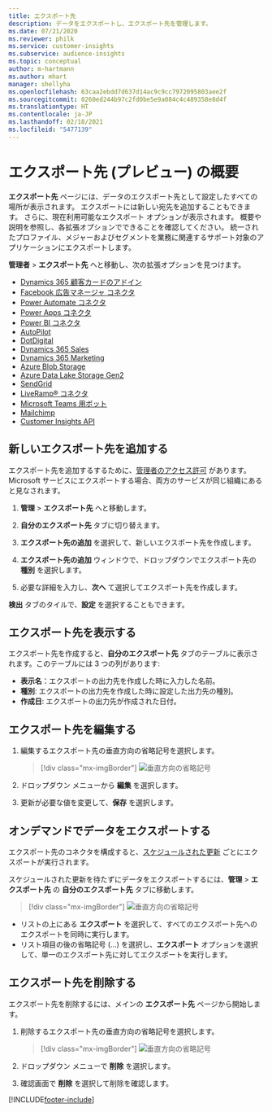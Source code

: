 ```yaml
---
title: エクスポート先
description: データをエクスポートし、エクスポート先を管理します。
ms.date: 07/21/2020
ms.reviewer: philk
ms.service: customer-insights
ms.subservice: audience-insights
ms.topic: conceptual
author: m-hartmann
ms.author: mhart
manager: shellyha
ms.openlocfilehash: 63caa2ebdd7d637d14ac9c9cc7972095803aee2f
ms.sourcegitcommit: 0260ed244b97c2fd0be5e9a084c4c489358e8d4f
ms.translationtype: HT
ms.contentlocale: ja-JP
ms.lasthandoff: 02/18/2021
ms.locfileid: "5477139"
---
```

# <a name="export-destinations-preview-overview"></a>エクスポート先 (プレビュー) の概要

**エクスポート先** ページには、データのエクスポート先として設定したすべての場所が表示されます。 エクスポートには新しい宛先を追加することもできます。 さらに、現在利用可能なエクスポート オプションが表示されます。 概要や説明を参照し、各拡張オプションでできることを確認してください。 統一されたプロファイル、メジャーおよびセグメントを業務に関連するサポート対象のアプリケーションにエクスポートします。

**管理者** > **エクスポート先** へと移動し、次の拡張オプションを見つけます。

- [Dynamics 365 顧客カードのアドイン](customer-card-add-in.md)
- [Facebook 広告マネージャ コネクタ](export-facebook.md)
- [Power Automate コネクタ](export-power-automate.md)
- [Power Apps コネクタ](export-power-apps.md)
- [Power BI コネクタ](export-power-bi.md)
- [AutoPilot](export-autopilot.md)
- [DotDigital](export-dotdigital.md)
- [Dynamics 365 Sales](export-dynamics365-sales.md)
- [Dynamics 365 Marketing](export-dynamics365-marketing.md)
- [Azure Blob Storage](export-azure-blob-storage.md)
- [Azure Data Lake Storage Gen2](export-azure-data-lake-storage-gen2.md)
- [SendGrid](export-sendgrid.md)
- [LiveRamp&reg; コネクタ](export-liveramp.md)
- [Microsoft Teams 用ボット](export-teams-bot.md)
- [Mailchimp](export-mailchimp.md)
- [Customer Insights API](apis.md)

## <a name="add-a-new-export-destination"></a>新しいエクスポート先を追加する

エクスポート先を追加するするために、[管理者のアクセス許可](permissions.md) があります。 Microsoft サービスにエクスポートする場合、両方のサービスが同じ組織にあると見なされます。

1. **管理** > **エクスポート先** へと移動します。

1. **自分のエクスポート先** タブに切り替えます。

1. **エクスポート先の追加** を選択して、新しいエクスポート先を作成します。

1. **エクスポート先の追加** ウィンドウで、ドロップダウンでエクスポート先の **種別** を選択します。

1. 必要な詳細を入力し、**次へ** て選択してエクスポート先を作成します。

**検出** タブのタイルで、**設定** を選択することもできます。

## <a name="view-export-destinations"></a>エクスポート先を表示する

エクスポート先を作成すると、**自分のエクスポート先** タブのテーブルに表示されます。このテーブルには 3 つの列があります:

- **表示名**：エクスポートの出力先を作成した時に入力した名前。
- **種別**: エクスポートの出力先を作成した時に設定した出力先の種別。
- **作成日**: エクスポートの出力先が作成された日付。

## <a name="edit-an-export-destination"></a>エクスポート先を編集する

1. 編集するエクスポート先の垂直方向の省略記号を選択します。

   > [!div class="mx-imgBorder"]
   > ![垂直方向の省略記号](media/export-destinations-page-ellipsis.png "垂直方向の省略記号")

1. ドロップダウン メニューから **編集** を選択します。

1. 更新が必要な値を変更して、**保存** を選択します。

## <a name="export-data-on-demand"></a>オンデマンドでデータをエクスポートする

エクスポート先のコネクタを構成すると、[スケジュールされた更新](system.md#schedule-tab) ごとにエクスポートが実行されます。

スケジュールされた更新を待たずにデータをエクスポートするには、**管理** > **エクスポート先** の **自分のエクスポート先** タブに移動します。

> [!div class="mx-imgBorder"]
> ![垂直方向の省略記号](media/export-destinations-page-ellipsis.png "垂直方向の省略記号")

- リストの上にある **エクスポート** を選択して、すべてのエクスポート先へのエクスポートを同時に実行します。
- リスト項目の後の省略記号 (...) を選択し、**エクスポート** オプションを選択して、単一のエクスポート先に対してエクスポートを実行します。

## <a name="remove-an-export-destination"></a>エクスポート先を削除する

エクスポート先を削除するには、メインの **エクスポート先** ページから開始します。

1. 削除するエクスポート先の垂直方向の省略記号を選択します。

   > [!div class="mx-imgBorder"]
   > ![垂直方向の省略記号](media/export-destinations-page-ellipsis.png "垂直方向の省略記号")

2. ドロップダウン メニューで **削除** を選択します。

3. 確認画面で **削除** を選択して削除を確認します。


[!INCLUDE[footer-include](../includes/footer-banner.md)]